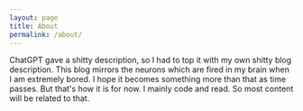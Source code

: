 ```yaml
---
layout: page
title: About
permalink: /about/
---
```


ChatGPT gave a shitty description, so I had to top it with my own shitty blog description. 
  This blog mirrors the neurons which are fired in my brain when I am extremely bored. 
  I hope it becomes something more than that as time passes. But that's how it is for now. 
  I mainly code and read. So most content will be related to that. 
